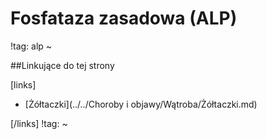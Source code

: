 # Fosfataza zasadowa (ALP)

!tag: alp
~



##Linkujące do tej strony

[links]

- [Żółtaczki](../../Choroby i objawy/Wątroba/Żółtaczki.md)


[/links]
!tag:
~

